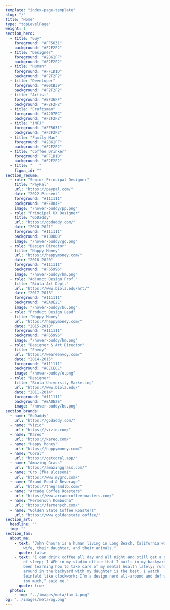 ```yaml
---
template: "index-page-template"
slug: "/"
title: "Home"
type: "topLevelPage"
weight: 1
section_hero:
  - title: "Guy"
    foreground: "#FF5631"
    background: "#F2F2F2"
  - title: "Designer"
    foreground: "#2861FF"
    background: "#F2F2F2"
  - title: "Human"
    foreground: "#FF1D1D"
    background: "#F2F2F2"
  - title: "Developer"
    foreground: "#00CB39"
    background: "#F2F2F2"
  - title: "Artist"
    foreground: "#EF36FF"
    background: "#F2F2F2"
  - title: "Craftsman"
    foreground: "#42D7BC"
    background: "#F2F2F2"
  - title: "INFJ"
    foreground: "#FF5631"
    background: "#F2F2F2"
  - title: "Family Man"
    foreground: "#2861FF"
    background: "#F2F2F2"
  - title: "Coffee Drinker"
    foreground: "#FF1D1D"
    background: "#F2F2F2"
  - title: "   "
    figma_id: ""
section_resume:
  - role: "Senior Principal Designer"
    title: "PayPal"
    url: "https://paypal.com/"
    date: "2022-Present"
    foreground: "#111111"
    background: "#FED04F"
    image: "/hover-buddy/pp.png"
  - role: "Principal UX Designer"
    title: "GoDaddy"
    url: "https://godaddy.com/"
    date: "2020-2021"
    foreground: "#111111"
    background: "#1BDBDB"
    image: "/hover-buddy/gd.png"
  - role: "Design Director"
    title: "Happy Money"
    url: "https://happymoney.com/"
    date: "2018-2020"
    foreground: "#111111"
    background: "#F65996"
    image: "/hover-buddy/hm.png"
  - role: "Adjunct Design Prof."
    title: "Biola Art Dept."
    url: "https://www.biola.edu/art/"
    date: "2017-2018"
    foreground: "#111111"
    background: "#EA0E2E"
    image: "/hover-buddy/bu.png"
  - role: "Product Design Lead"
    title: "Happy Money"
    url: "https://happymoney.com/"
    date: "2015-2018"
    foreground: "#111111"
    background: "#F65996"
    image: "/hover-buddy/hm.png"
  - role: "Designer & Art Director"
    title: "Envoy"
    url: "https://weareenvoy.com/"
    date: "2014-2015"
    foreground: "#111111"
    background: "#CECECE"
    image: "/hover-buddy/e.png"
  - role: "Designer"
    title: "Biola University Marketing"
    url: "https://www.biola.edu/"
    date: "2011-2014"
    foreground: "#111111"
    background: "#EA0E2E"
    image: "/hover-buddy/bu.png"
section_brands:
  - name: "GoDaddy"
    url: "https://godaddy.com/"
  - name: "Vizio"
    url: "https://vizio.com/"
  - name: "Kareo"
    url: "https://kareo.com/"
  - name: "Happy Money"
    url: "https://happymoney.com/"
  - name: "Coral"
    url: "https://getcoral.app/"
  - name: "Amazing Grass"
    url: "https://amazinggrass.com/"
  - name: "Gro (fka Blossom)"
    url: "https://www.mygro.com/"
  - name: "Grand Food & Beverage"
    url: "https://thegrandlb.com/"
  - name: "Arcade Coffee Roasters"
    url: "https://www.arcadecoffeeroasters.com/"
  - name: "Fermensch Kombucha"
    url: "https://fermensch.com/"
  - name: "Golden State Coffee Roasters"
    url: "https://www.goldenstate.coffee/"
section_art:
  headline: ""
  img: ""
section_fam:
  about_me:
    - text: "John Choura is a human living in Long Beach, California with his
        wife, their daughter, and their animals."
      quote: false
    - text: "I can drink coffee all day and all night and still get a good night
        of sleep; I WFH in my studio office that I built in my backyard;
        been learning how to take care of my mental health lately; running
        around in the backyard with my daughter is the best; I watch
        Seinfeld like clockwork; I’m a design nerd all-around and def work
        too much,” said me."
      quote: true
  photos:
    - img: "../images/meta/fam-4.png"
og: "../images/meta/og.png"
---
```

